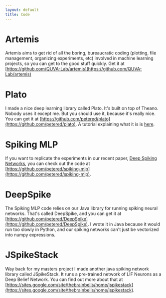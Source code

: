 ```yaml
---
layout: default
title: Code
---
```



# Artemis
Artemis aims to get rid of all the boring, bureaucratic coding (plotting, file management, organizing experiments, etc) involved in machine learning projects, so you can get to the good stuff quickly.  Get it at [https://github.com/QUVA-Lab/artemis](https://github.com/QUVA-Lab/artemis)

# Plato
I made a nice deep learning library called Plato.  It's built on top of Theano.  Nobody uses it except me.  But you should use it, because it's really nice.  You can get it at [https://github.com/petered/plato](https://github.com/petered/plato).  A tutorial explaining what it is is [here](https://rawgit.com/petered/plato/master/plato_tutorial.html).

# Spiking MLP
If you want to replicate the experiments in our recent paper, [Deep Spiking Networks](http://arxiv.org/abs/1602.08323), you can check out the code at [https://github.com/petered/spiking-mlp](https://github.com/petered/spiking-mlp).

# DeepSpike
The Spiking MLP code relies on our Java library for running spiking neural networks.  That's called DeepSpike, and you can get it at [https://github.com/petered/DeepSpike](https://github.com/petered/DeepSpike).  I wrote it in Java because it would run too slowly in Python, and our spiking networks can't just be vectorized into numpy expressions.

# JSpikeStack
Way back for my masters project I made another java spiking network library called JSpikeStack.  It runs a pre-trained network of LIF Neurons as a Deep Belief Network.  You can find out more about that at [https://sites.google.com/site/thebrainbells/home/jspikestack](https://sites.google.com/site/thebrainbells/home/jspikestack).
